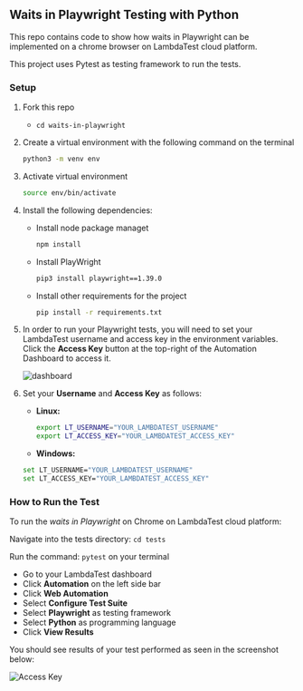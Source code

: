 ## Waits in Playwright Testing with Python

This repo contains code to show how waits in Playwright can be implemented on a chrome browser on LambdaTest cloud platform.

This project uses Pytest as testing framework to run the tests. 

### Setup


1. Fork this repo
   * `cd waits-in-playwright`
2. Create a virtual environment with the following command on the terminal

   ```bash
   python3 -m venv env
   ```
3. Activate virtual environment 

   ```bash
   source env/bin/activate
   ```
4. Install the following dependencies:
   * Install node package managet 

     ```javascript
     npm install
     ```
   * Install PlayWright 

     ```bash
     pip3 install playwright==1.39.0
     ```
   * Install other requirements for the project

     ```bash
     pip install -r requirements.txt
     ```
5. In order to run your Playwright tests, you will need to set your LambdaTest username and access key in the environment variables. Click the **Access Key** button at the top-right of the Automation Dashboard to access it.

    ![dashboard](https://i.postimg.cc/SNR4sTpf/chrome-python-build.png)
6. Set your **Username** and **Access Key** as follows:
   * **Linux:**

     ```bash
     export LT_USERNAME="YOUR_LAMBDATEST_USERNAME"
     export LT_ACCESS_KEY="YOUR_LAMBDATEST_ACCESS_KEY"
     ```
   * **Windows:**

   ```bash
   set LT_USERNAME="YOUR_LAMBDATEST_USERNAME"
   set LT_ACCESS_KEY="YOUR_LAMBDATEST_ACCESS_KEY"
   ```

### How to Run the Test

To run the *waits in Playwright* on Chrome on LambdaTest cloud platform:

Navigate into the tests directory: `cd tests`

Run the command: `pytest` on your terminal

* Go to your LambdaTest dashboard
* Click **Automation** on the left side bar
* Click  **Web Automation**
* Select **Configure Test Suite**
* Select **Playwright** as testing framework
* Select **Python** as programming language
* Click **View Results**

You should see results of your test performed as seen in the screenshot below:

 ![Access Key](https://i.postimg.cc/tgn63NQK/access-key.png)


